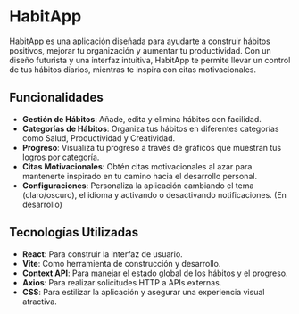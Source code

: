# HabitApp

HabitApp es una aplicación diseñada para ayudarte a construir hábitos positivos, mejorar tu organización y aumentar tu productividad. Con un diseño futurista y una interfaz intuitiva, HabitApp te permite llevar un control de tus hábitos diarios, mientras te inspira con citas motivacionales.

## Funcionalidades

- **Gestión de Hábitos**: Añade, edita y elimina hábitos con facilidad.
- **Categorías de Hábitos**: Organiza tus hábitos en diferentes categorías como Salud, Productividad y Creatividad.
- **Progreso**: Visualiza tu progreso a través de gráficos que muestran tus logros por categoría.
- **Citas Motivacionales**: Obtén citas motivacionales al azar para mantenerte inspirado en tu camino hacia el desarrollo personal.
- **Configuraciones**: Personaliza la aplicación cambiando el tema (claro/oscuro), el idioma y activando o desactivando notificaciones. (En desarrollo)

## Tecnologías Utilizadas

- **React**: Para construir la interfaz de usuario.
- **Vite**: Como herramienta de construcción y desarrollo.
- **Context API**: Para manejar el estado global de los hábitos y el progreso.
- **Axios**: Para realizar solicitudes HTTP a APIs externas.
- **CSS**: Para estilizar la aplicación y asegurar una experiencia visual atractiva.

